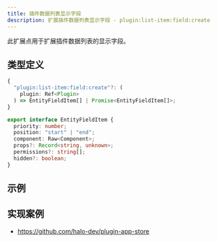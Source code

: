 ```yaml
---
title: 插件数据列表显示字段
description: 扩展插件数据列表显示字段 - plugin:list-item:field:create
---
```


此扩展点用于扩展插件数据列表的显示字段。

## 类型定义

```ts
{
  "plugin:list-item:field:create"?: (
    plugin: Ref<Plugin>
  ) => EntityFieldItem[] | Promise<EntityFieldItem[]>;
}
```

```ts title="EntityFieldItem"
export interface EntityFieldItem {
  priority: number;
  position: "start" | "end";
  component: Raw<Component>;
  props?: Record<string, unknown>;
  permissions?: string[];
  hidden?: boolean;
}
```

## 示例

## 实现案例

- <https://github.com/halo-dev/plugin-app-store>
